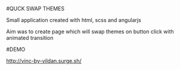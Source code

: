 #QUCK SWAP THEMES

Small application created with html, scss and angularjs

Aim was to create page which will swap themes on button click with animated transition

#DEMO

http://vinc-by-vildan.surge.sh/
